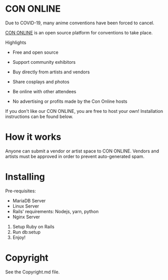 # CON ONLINE

Due to COVID-19, many anime conventions have been forced to cancel.

[CON ONLINE](https://cononline.app) is an open source platform for conventions to take place.

Highlights

* Free and open source

* Support community exhibitors

* Buy directly from artists and vendors

* Share cosplays and photos

* Be online with other attendees

* No advertising or profits made by the Con Online hosts

If you don't like our CON ONLINE, you are free to host your own! Installation instructions can be found below.

# How it works

Anyone can submit a vendor or artist space to CON ONLINE. Vendors and artists must be approved in order to prevent auto-generated spam.

# Installing

Pre-requisites:

* MariaDB Server
* Linux Server
* Rails' requirements: Nodejs, yarn, python
* Nginx Server

1. Setup Ruby on Rails
2. Run db:setup
3. Enjoy!

# Copyright

See the Copyright.md file.